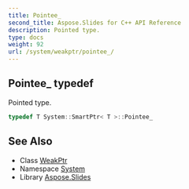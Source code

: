 ```yaml
---
title: Pointee_
second_title: Aspose.Slides for C++ API Reference
description: Pointed type.
type: docs
weight: 92
url: /system/weakptr/pointee_/
---
```

## Pointee_ typedef


Pointed type.

```cpp
typedef T System::SmartPtr< T >::Pointee_
```

## See Also

* Class [WeakPtr](../)
* Namespace [System](../../)
* Library [Aspose.Slides](../../../)